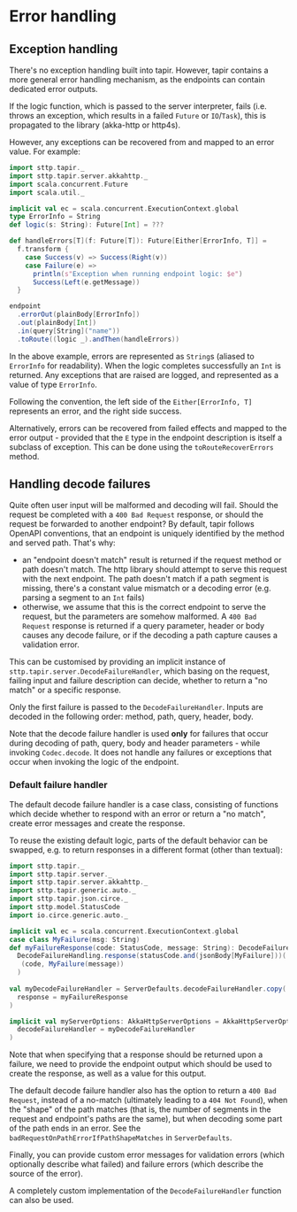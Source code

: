# Error handling

## Exception handling

There's no exception handling built into tapir. However, tapir contains a more general error handling mechanism, as the
endpoints can contain dedicated error outputs.

If the logic function, which is passed to the server interpreter, fails (i.e. throws an exception, which results in
a failed `Future` or `IO`/`Task`), this is propagated to the library (akka-http or http4s). 

However, any exceptions can be recovered from and mapped to an error value. For example:

```scala mdoc:compile-only
import sttp.tapir._
import sttp.tapir.server.akkahttp._
import scala.concurrent.Future
import scala.util._

implicit val ec = scala.concurrent.ExecutionContext.global
type ErrorInfo = String
def logic(s: String): Future[Int] = ???

def handleErrors[T](f: Future[T]): Future[Either[ErrorInfo, T]] =
  f.transform {
    case Success(v) => Success(Right(v))
    case Failure(e) =>
      println(s"Exception when running endpoint logic: $e")
      Success(Left(e.getMessage))
  }

endpoint
  .errorOut(plainBody[ErrorInfo])
  .out(plainBody[Int])
  .in(query[String]("name"))
  .toRoute((logic _).andThen(handleErrors))
```

In the above example, errors are represented as `String`s (aliased to `ErrorInfo` for readability). When the
logic completes successfully an `Int` is returned. Any exceptions that are raised are logged, and represented as a
value of type `ErrorInfo`. 

Following the convention, the left side of the `Either[ErrorInfo, T]` represents an error, and the right side success.

Alternatively, errors can be recovered from failed effects and mapped to the error output - provided that the `E` type
in the endpoint description is itself a subclass of exception. This can be done using the `toRouteRecoverErrors` method.

## Handling decode failures

Quite often user input will be malformed and decoding will fail. Should the request be completed with a 
`400 Bad Request` response, or should the request be forwarded to another endpoint? By default, tapir follows OpenAPI 
conventions, that an endpoint is uniquely identified by the method and served path. That's why:

* an "endpoint doesn't match" result is returned if the request method or path doesn't match. The http library should
  attempt to serve this request with the next endpoint. The path doesn't match if a path segment is missing, there's
  a constant value mismatch or a decoding error (e.g. parsing a segment to an `Int` fails)
* otherwise, we assume that this is the correct endpoint to serve the request, but the parameters are somehow 
  malformed. A `400 Bad Request` response is returned if a query parameter, header or body causes any decode failure, 
  or if the decoding a path capture causes a validation error.

This can be customised by providing an implicit instance of `sttp.tapir.server.DecodeFailureHandler`, which basing on the
request, failing input and failure description can decide, whether to return a "no match" or a specific response.

Only the first failure is passed to the `DecodeFailureHandler`. Inputs are decoded in the following order: method, 
path, query, header, body.

Note that the decode failure handler is used **only** for failures that occur during decoding of path, query, body
and header parameters - while invoking `Codec.decode`. It does not handle any failures or exceptions that occur
when invoking the logic of the endpoint.

### Default failure handler

The default decode failure handler is a case class, consisting of functions which decide whether to respond with
an error or return a "no match", create error messages and create the response. 
 
To reuse the existing default logic, parts of the default behavior can be swapped, e.g. to return responses in 
a different format (other than textual):

```scala mdoc:compile-only
import sttp.tapir._
import sttp.tapir.server._
import sttp.tapir.server.akkahttp._
import sttp.tapir.generic.auto._
import sttp.tapir.json.circe._
import sttp.model.StatusCode
import io.circe.generic.auto._

implicit val ec = scala.concurrent.ExecutionContext.global
case class MyFailure(msg: String)
def myFailureResponse(code: StatusCode, message: String): DecodeFailureHandling =
  DecodeFailureHandling.response(statusCode.and(jsonBody[MyFailure]))(
   (code, MyFailure(message))
  )
  
val myDecodeFailureHandler = ServerDefaults.decodeFailureHandler.copy(
  response = myFailureResponse
)

implicit val myServerOptions: AkkaHttpServerOptions = AkkaHttpServerOptions.default.copy(
  decodeFailureHandler = myDecodeFailureHandler
)
```

Note that when specifying that a response should be returned upon a failure, we need to provide the endpoint output 
which should be used to create the response, as well as a value for this output.

The default decode failure handler also has the option to return a `400 Bad Request`, instead of a no-match (ultimately
leading to a `404 Not Found`), when the "shape" of the path matches (that is, the number of segments in the request
and endpoint's paths are the same), but when decoding some part of the path ends in an error. See the
`badRequestOnPathErrorIfPathShapeMatches` in `ServerDefaults`.

Finally, you can provide custom error messages for validation errors (which optionally describe what failed) and 
failure errors (which describe the source of the error).

A completely custom implementation of the `DecodeFailureHandler` function can also be used.
